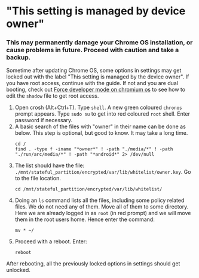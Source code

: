 # "This setting is managed by device owner"

### This may permanently damage your Chrome OS installation, or cause problems in future. Proceed with caution and take a backup.
Sometime after updating Chrome OS, some options in settings may get locked out with the label "This setting is managed by the device owner". If you have root access, continue with the guide. If not and you are dual booting, check out [Force developer mode on chromium os](https://github.com/SayantanRC/URLs/blob/master/Developer%20mode%20in%20chromium%20os.md) to see how to edit the `shadow` file to get root access.  

1. Open crosh (Alt+Ctrl+T). Type `shell`. A new green coloured `chronos` prompt appears. Type `sudo su` to get into red coloured `root` shell. Enter password if necessary.  
2. A basic search of the files with "owner" in their name can be done as below. This step is optional, but good to know. It may take a long time.
   ```
   cd /
   find . -type f -iname "*owner*" ! -path "./media/*" ! -path "./run/arc/media/*" ! -path "*android*" 2> /dev/null
   ```
3. The list should have the file: `./mnt/stateful_partition/encrypted/var/lib/whitelist/owner.key`. Go to the file location.
   ```
   cd /mnt/stateful_partition/encrypted/var/lib/whitelist/
   ```
4. Doing an `ls` command lists all the files, including some policy related files. We do not need any of them. Move all of them to some directory. Here we are already logged in as `root` (in red prompt) and we will move them in the root users home. Hence enter the command:
   ```
   mv * ~/
   ```
5. Proceed with a reboot. Enter:
   ```
   reboot
   ```

After rebooting, all the previously locked options in settings should get unlocked.
